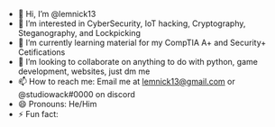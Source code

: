 - 👋 Hi, I’m @lemnick13
- 👀 I’m interested in CyberSecurity, IoT hacking, Cryptography, Steganography, and Lockpicking
- 🌱 I’m currently learning material for my CompTIA A+ and Security+ Cetifications
- 💞️ I’m looking to collaborate on anything to do with python, game development, websites, just dm me
- 📫 How to reach me: Email me at lemnick13@gmail.com or @studiowack#0000 on discord
- 😄 Pronouns: He/Him
- ⚡ Fun fact:

<!---
lemnick13/lemnick13 is a ✨ special ✨ repository because its `README.md` (this file) appears on your GitHub profile.
You can click the Preview link to take a look at your changes.
--->

